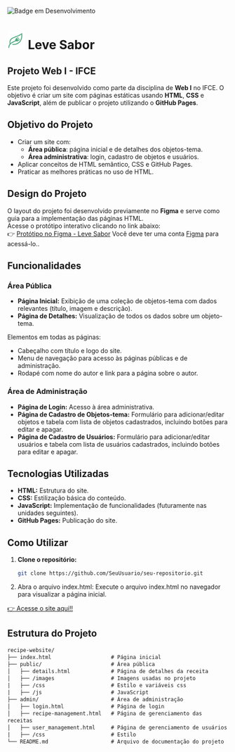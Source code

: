 ![Badge em Desenvolvimento](http://img.shields.io/static/v1?label=STATUS&message=EM%20DESENVOLVIMENTO&color=GREEN&style=for-the-badge)

# <img src="public/images/Icon_logo.png" width="40px"> Leve Sabor
## Projeto Web I - IFCE

Este projeto foi desenvolvido como parte da disciplina de **Web I** no IFCE. O objetivo é criar um site com páginas estáticas usando **HTML**, **CSS** e **JavaScript**, além de publicar o projeto utilizando o **GitHub Pages**.

## Objetivo do Projeto

- Criar um site com:
  - **Área pública**: página inicial e de detalhes dos objetos-tema.
  - **Área administrativa**: login, cadastro de objetos e usuários.
- Aplicar conceitos de HTML semântico, CSS e GitHub Pages.
- Praticar as melhores práticas no uso de HTML.

## Design do Projeto
O layout do projeto foi desenvolvido previamente no **Figma** e serve como guia para a implementação das páginas HTML.  
Acesse o protótipo interativo clicando no link abaixo:  
👉 [Protótipo no Figma - Leve Sabor](https://www.figma.com/proto/UgfbMzpEacpUJ8VgH4tHx7/Leve-Sabor?node-id=50-72&p=f&t=l8f3DpPzzWq5DA6t-0&scaling=min-zoom&content-scaling=fixed&page-id=50%3A71&starting-point-node-id=50%3A72)
Você deve ter uma conta <a href="https://www.figma.com/">Figma</a> para acessá-lo..

## Funcionalidades
### Área Pública
- **Página Inicial:** Exibição de uma coleção de objetos-tema com dados relevantes (título, imagem e descrição).
- **Página de Detalhes:** Visualização de todos os dados sobre um objeto-tema.

Elementos em todas as páginas:
- Cabeçalho com título e logo do site.
- Menu de navegação para acesso às páginas públicas e de administração.
- Rodapé com nome do autor e link para a página sobre o autor.

### Área de Administração
- **Página de Login:** Acesso à área administrativa.
- **Página de Cadastro de Objetos-tema:** Formulário para adicionar/editar objetos e tabela com lista de objetos cadastrados, incluindo botões para editar e apagar.
- **Página de Cadastro de Usuários:** Formulário para adicionar/editar usuários e tabela com lista de usuários cadastrados, incluindo botões para editar e apagar.

## Tecnologias Utilizadas
   
- **HTML:** Estrutura do site.
- **CSS:** Estilização básica do conteúdo.
- **JavaScript:** Implementação de funcionalidades (futuramente nas unidades seguintes).
- **GitHub Pages:** Publicação do site.

## Como Utilizar

1. **Clone o repositório:**
   ```bash
   git clone https://github.com/SeuUsuario/seu-repositorio.git
2. Abra o arquivo index.html: Execute o arquivo index.html no navegador para visualizar a página inicial.

[👉 Acesse o site aqui!!](https://fernandabitten.github.io/recipe-website/)

## Estrutura do Projeto
```
recipe-website/
├── index.html                   # Página inicial
├── public/                      # Área pública
│   ├── details.html             # Página de detalhes da receita
│   ├── /images                  # Imagens usadas no projeto
|   ├── /css                     # Estilo e variáveis css
|   ├── /js                      # JavaScript
├── admin/                       # Área de administração 
│   ├── login.html               # Página de login
│   ├── recipe-management.html   # Página de gerenciamento das receitas
│   ├── user_management.html     # Página de gerenciamento de usuários
|   ├── /css                     # Estilo
└── README.md                    # Arquivo de documentação do projeto 
```
